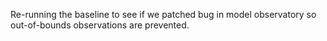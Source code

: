 Re-running the baseline to see if we patched bug in model observatory so out-of-bounds observations are prevented.
